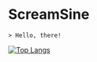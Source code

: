 ﻿# ScreamSine
```
> Hello, there!
```
[![Top Langs](https://github-readme-stats.vercel.app/api/top-langs/?username=screamsine&layout=)](https://github.com/screamsine/github-readme-stats)
